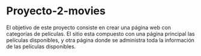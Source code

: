 # Proyecto-2-movies
El objetivo de este proyecto consiste en crear una página web con categorías de películas. El sitio esta compuesto con una página principal las películas disponibles, y otra página donde se administra toda la información de las películas disponibles.
